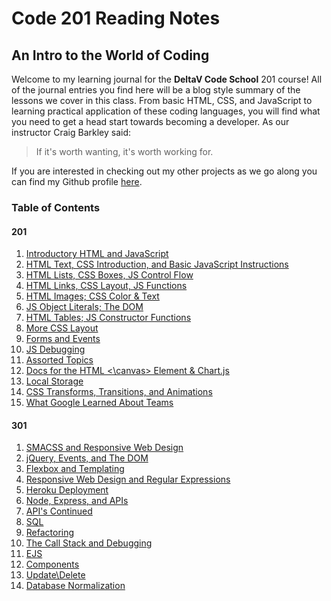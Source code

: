 # Code 201 Reading Notes

## An Intro to the World of Coding

Welcome to my learning journal for the **DeltaV Code School** 201 course!  All of the journal entries you find here will be a blog style summary of the lessons we cover in this class.  From basic HTML, CSS, and JavaScript to learning practical application of these coding languages, you will find what you need to get a head start towards becoming a developer.  As our instructor Craig Barkley said:

 > If it's worth wanting, it's worth working for.

If you are interested in checking out my other projects as we go along you can find my Github profile [here](https://github.com/cnickels21).

### Table of Contents

#### 201

1. [Introductory HTML and JavaScript](201/class-01.md)
2. [HTML Text, CSS Introduction, and Basic JavaScript Instructions](201/class-02.md)
3. [HTML Lists, CSS Boxes, JS Control Flow](201/class-03.md)
4. [HTML Links, CSS Layout, JS Functions](201/class-04.md)
5. [HTML Images; CSS Color & Text](201/class-05.md)
6. [JS Object Literals; The DOM](201/class-06.md)
7. [HTML Tables; JS Constructor Functions](201/class-07.md)
8. [More CSS Layout](201/class-08.md)
9. [Forms and Events](201/class-09.md)
10. [JS Debugging](201/class-10.md)
11. [Assorted Topics](201/class-11.md)
12. [Docs for the HTML <\canvas> Element & Chart.js](201/class-12.md)
13. [Local Storage](201/class-13.md)
14. [CSS Transforms, Transitions, and Animations](201/class-14.md)
15. [What Google Learned About Teams](201/class-15.md)

#### 301

1. [SMACSS and Responsive Web Design](301/class301-01.md)
2. [jQuery, Events, and The DOM](301/class301-02.md)
3. [Flexbox and Templating](301/class301-03.md)
4. [Responsive Web Design and Regular Expressions](301/class301-04.md)
5. [Heroku Deployment](301/class301-05.md)
6. [Node, Express, and APIs](301/class301-06.md)
7. [API's Continued](301/class301-07.md)
8. [SQL](301/class301-08.md)
9. [Refactoring](301/class301-09.md)
10. [The Call Stack and Debugging](301/class301-10.md)
11. [EJS](301/class301-11.md)
12. [Components](301/class301-12.md)
13. [Update\Delete](301/class301-13.md)
14. [Database Normalization](301/class301-14.md)
